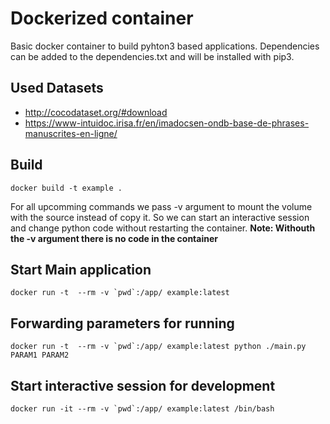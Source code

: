 # Dockerized container
Basic docker container to build pyhton3 based applications.
Dependencies can be added to the dependencies.txt and will be installed with pip3.

## Used Datasets
* http://cocodataset.org/#download
* https://www-intuidoc.irisa.fr/en/imadocsen-ondb-base-de-phrases-manuscrites-en-ligne/

## Build
```
docker build -t example .
```

For all upcomming commands we pass -v argument to mount the volume with the source instead of copy it.
So we can start an interactive session and change python code without restarting the container.
**Note: Withouth the -v argument there is no code in the container**

## Start Main application
```
docker run -t  --rm -v `pwd`:/app/ example:latest
```


## Forwarding parameters for running
```
docker run -t  --rm -v `pwd`:/app/ example:latest python ./main.py PARAM1 PARAM2
```


## Start interactive session for development
```
docker run -it --rm -v `pwd`:/app/ example:latest /bin/bash
```

